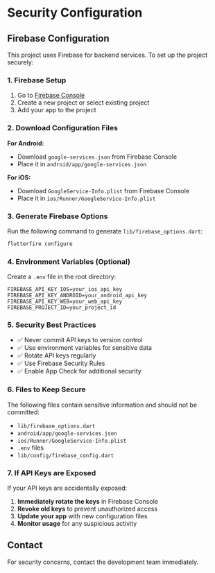 # Security Configuration

## Firebase Configuration

This project uses Firebase for backend services. To set up the project securely:

### 1. Firebase Setup

1. Go to [Firebase Console](https://console.firebase.google.com/)
2. Create a new project or select existing project
3. Add your app to the project

### 2. Download Configuration Files

**For Android:**
- Download `google-services.json` from Firebase Console
- Place it in `android/app/google-services.json`

**For iOS:**
- Download `GoogleService-Info.plist` from Firebase Console  
- Place it in `ios/Runner/GoogleService-Info.plist`

### 3. Generate Firebase Options

Run the following command to generate `lib/firebase_options.dart`:

```bash
flutterfire configure
```

### 4. Environment Variables (Optional)

Create a `.env` file in the root directory:

```env
FIREBASE_API_KEY_IOS=your_ios_api_key
FIREBASE_API_KEY_ANDROID=your_android_api_key
FIREBASE_API_KEY_WEB=your_web_api_key
FIREBASE_PROJECT_ID=your_project_id
```

### 5. Security Best Practices

- ✅ Never commit API keys to version control
- ✅ Use environment variables for sensitive data
- ✅ Rotate API keys regularly
- ✅ Use Firebase Security Rules
- ✅ Enable App Check for additional security

### 6. Files to Keep Secure

The following files contain sensitive information and should not be committed:

- `lib/firebase_options.dart`
- `android/app/google-services.json`
- `ios/Runner/GoogleService-Info.plist`
- `.env` files
- `lib/config/firebase_config.dart`

### 7. If API Keys are Exposed

If your API keys are accidentally exposed:

1. **Immediately rotate the keys** in Firebase Console
2. **Revoke old keys** to prevent unauthorized access
3. **Update your app** with new configuration files
4. **Monitor usage** for any suspicious activity

## Contact

For security concerns, contact the development team immediately.
